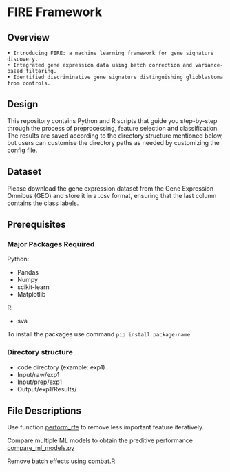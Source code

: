 # FIRE Framework

## Overview
    • Introducing FIRE: a machine learning framework for gene signature discovery.
    • Integrated gene expression data using batch correction and variance-based filtering.
    • Identified discriminative gene signature distinguishing glioblastoma from controls.

## Design
This repository contains Python and R scripts that guide you step-by-step through the process of preprocessing, feature selection and classification. The results are saved according to the directory structure mentioned below, but users can customise the directory paths as needed by customizing the config file. 

## Dataset
Please download the gene expression dataset from the Gene Expression Omnibus (GEO) and store it in a .csv format, ensuring that the last column contains the class labels.

## Prerequisites
### Major Packages Required
Python:
* Pandas
* Numpy
* scikit-learn
* Matplotlib

R:
* sva

To install the packages use command ``` pip install package-name ```
### Directory structure
* code directory (example: exp1)
* Input/raw/exp1
* Input/prep/exp1
* Output/exp1/Results/

## File Descriptions
  Use function [perform_rfe](perform_rfe.py) to remove less important feature iteratively.
  
  Compare multiple ML models to obtain the preditive performance [compare_ml_models.py](compare_ml_models)

  Remove batch effects using [combat.R](combat)

